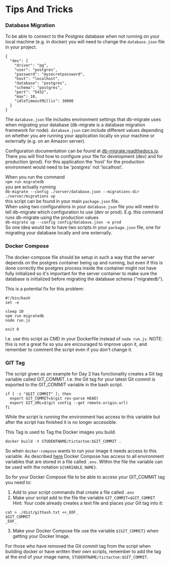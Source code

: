# Tips And Tricks

### Database Migration
To be able to connect to the Postgres database when not running on your local machine (e.g. in docker) you will need to change the ```database.json``` file in your project.

```
{
  "dev": {
    "driver": "pg",
    "user": "postgres",
    "password": "mysecretpassword",
    "host": "localhost",
    "database": "postgres",
    "schema": "postgres",
    "port": "5432",
    "max": 10,
    "idleTimeoutMillis": 30000
  }
}
```

The ```database.json``` file includes environment settings that db-migrate uses when migrating your database (db-migrate is a database migration framework for node). ```database.json``` can include different values depending on whether you are running your application locally on your machine or externally (e.g. on an Amazon server).

Configuration documentation can be found at [db-migrate.readthedocs.io](https://db-migrate.readthedocs.io/en/latest/Getting%20Started/configuration/). There you will find how to configure your file for development (dev) and for production (prod). For this application the 'host' for the production environment would need to be 'postgres' not 'localhost'.

When you run the command   
``npm run migratedb``   
you are actually running   
``db-migrate --config ./server/database.json --migrations-dir ./server/migrations up``   
this script can be found in your main ```package.json``` file.   
When using two configurations in your ```database.json``` file you will need to tell db-migrate which configuration to use (dev or prod). E.g. this command runs db-migrate using the production values   
 ``db-migrate up --config config/database.json -e prod``   
 So one idea would be to have two scripts in your ``package.json`` file, one for migrating your database locally and one externally.

### Docker Compose
The docker-compose file should be setup in such a way that the server depends on the postgres container being up and running, but even if this is done correctly the postgres process inside the container might not have fully initialized so it's important for the server container to make sure the database is initialized before migrating the database schema ("migratedb").

This is a potential fix for this problem:
~~~
#!/bin/bash
set -e

sleep 10
npm run migratedb
node run.js

exit 0
~~~

I.e. use this script as CMD in your Dockerfile instead of ``node run.js``.
NOTE: this is not a great fix so you are encouraged to improve upon it, and remember to comment the script even if you don't change it.

### GIT Tag
The script given as an example for Day 2 has functionality creates a Git tag variable called GIT_COMMIT. I.e. the Git tag for your latest Git commit is exported to the GIT_COMMIT variable in the bash script.
```
if [ -z "$GIT_COMMIT" ]; then
  export GIT_COMMIT=$(git rev-parse HEAD)
  export GIT_URL=$(git config --get remote.origin.url)
fi
```
While the script is running the environment has access to this variable but after the script has finished it is no longer accessible.

This Tag is used to Tag the Docker images you build.
```
docker build -t STUDENTNAME/tictactoe:$GIT_COMMIT .
```
So when ``docker-compose`` wants to run your image it needs access to this variable. As described [here](https://docs.docker.com/compose/env-file/) Docker Compose has access to all environment variables that are stored in a file called ``.env``.
Within the file the variable can be used with the notation ``${VARIABLE_NAME}``.

So for your Docker Compose file to be able to access your GIT_COMMIT tag you need to:   
1. Add to your script commands that create a file called ```.env```   
2. Make your script add to the file the variable ```GIT_COMMIT=$GIT_COMMIT```
Hint: Your code already creates a text file and places your Git tag into it:   
```
cat > ./dist/githash.txt <<_EOF_
$GIT_COMMIT
_EOF_
```
3. Make your Docker Compose file use the variable ``${GIT_COMMIT}`` when getting your Docker Image.

For those who have removed the Git commit tag from the script when building docker or have written their own scripts, remember to add the tag at the end of your image name, ```STUDENTNAME/tictactoe:$GIT_COMMIT```.
